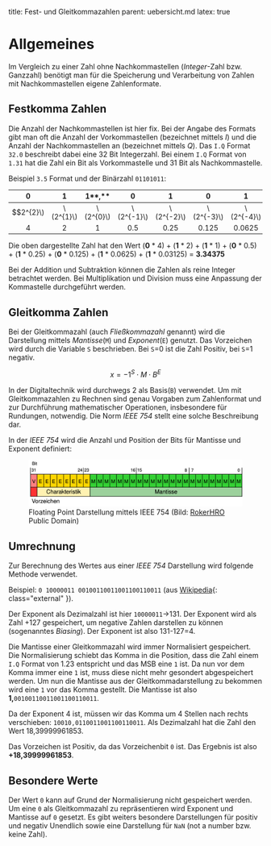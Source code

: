 title: Fest- und Gleitkommazahlen
parent: uebersicht.md
latex: true

# Allgemeines
Im Vergleich zu einer Zahl ohne Nachkommastellen (*Integer*-Zahl bzw. Ganzzahl) benötigt man für die Speicherung und Verarbeitung von Zahlen mit Nachkommastellen eigene Zahlenformate.

## Festkomma Zahlen
Die Anzahl der Nachkommastellen ist hier fix. Bei der Angabe des Formats gibt man oft die Anzahl der Vorkommastellen (bezeichnet mittels *I*) und die Anzahl der Nachkommastellen an (bezeichnet mittels *Q*). Das <code>I.Q</code> Format <code>32.0</code> beschreibt dabei eine 32 Bit Integerzahl. Bei einem <code>I.Q</code> Format von <code>1.31</code> hat die Zahl ein Bit als Vorkommastelle und 31 Bit als Nachkommastelle.

Beispiel <code>3.5</code> Format und der Binärzahl <code>01101011</code>:

0 | 1 | 1**,** | 0 | 1 | 0 | 1 | 1
:---:|:---:|:---:|:---:|:---:|:---:|:---:|:---:
$$2^\{2\}\\) | \\(2^\{1\}\\) | \\(2^\{0\}\\) | \\(2^\{-1\}\\) | \\(2^\{-2\}\\) | \\(2^\{-3\}\\) | \\(2^\{-4\}\\) | \\(2^\{-5\}$$
4 | 2 | 1 | 0.5 | 0.25 | 0.125 | 0.0625 | 0.03125

Die oben dargestellte Zahl hat den Wert (**0** * 4) + (**1** * 2) + (**1** * 1) + (**0** * 0.5) + (**1** * 0.25) + (**0** * 0.125) + (**1** * 0.0625) + (**1** * 0.03125) = **3.34375**

Bei der Addition und Subtraktion können die Zahlen als reine Integer betrachtet werden. Bei Multiplikation und Division muss eine Anpassung der Kommastelle durchgeführt werden.

## Gleitkomma Zahlen
Bei der Gleitkommazahl (auch *Fließkommazahl* genannt) wird die Darstellung mittels *Mantisse*(<code>M</code>) und *Exponent*(<code>E</code>) genutzt. Das Vorzeichen wird durch die Variable <code>S</code> beschrieben. Bei <code>S</code>=0 ist die Zahl Positiv, bei <code>S</code>=1 negativ.

$$x=-1^{S} \cdot M \cdot B^{E}$$

In der Digitaltechnik wird durchwegs 2 als Basis(<code>B</code>) verwendet. Um mit Gleitkommazahlen zu Rechnen sind genau Vorgaben zum Zahlenformat und zur Durchführung mathematischer Operationen, insbesondere für Rundungen, notwendig. Die Norm *IEEE 754* stellt eine solche Beschreibung dar.

In der *IEEE 754* wird die Anzahl und Position der Bits für Mantisse und Exponent definiert:

<figure><img src="float_ieeee_754.svg"><figcaption>Floating Point Darstellung mittels IEEE 754 (Bild: <a href="https://commons.wikimedia.org/wiki/File:IEEE-754-single.svg">RokerHRO</a> Public Domain)</figcaption></figure>

## Umrechnung
Zur Berechnung des Wertes aus einer *IEEE 754* Darstellung wird folgende Methode verwendet.

Beispiel: <code>0 10000011 00100110011001100110011</code> (aus [Wikipedia](https://de.wikipedia.org/wiki/IEEE_754){: class="external" }).

Der Exponent als Dezimalzahl ist hier <code>10000011</code>->131. Der Exponent wird als Zahl +127 gespeichert, um negative Zahlen darstellen zu können (sogenanntes *Biasing*). Der Exponent ist also 131-127=4.

Die Mantisse einer Gleitkommazahl wird immer Normalisiert gespeichert. Die Normalisierung schiebt das Komma in die Position, dass die Zahl einem <code>I.Q</code> Format von 1.23 entspricht und das MSB eine <code>1</code> ist. Da nun vor dem Komma immer eine <code>1</code> ist, muss diese nicht mehr gesondert abgespeichert werden. Um nun die Mantisse aus der Gleitkommadarstellung zu bekommen wird eine <code>1</code> vor das Komma gestellt. Die Mantisse ist also **1,**<code>00100110011001100110011</code>.

Da der Exponent 4 ist, müssen wir das Komma um 4 Stellen nach rechts verschieben:
<code>10010,0110011001100110011</code>. Als Dezimalzahl hat die Zahl den Wert 18,39999961853.

Das Vorzeichen ist Positiv, da das Vorzeichenbit <code>0</code> ist. Das Ergebnis ist also **+18,39999961853**.

## Besondere Werte
Der Wert <code>0</code> kann auf Grund der Normalisierung nicht gespeichert werden. Um eine <code>0</code> als Gleitkommazahl zu repräsentieren wird Exponent und Mantisse auf <code>0</code> gesetzt. Es gibt weiters besondere Darstellungen für positiv und negativ Unendlich sowie eine Darstellung für <code>NaN</code> (not a number bzw. keine Zahl).
